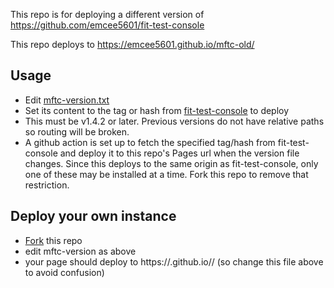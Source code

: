 This repo is for deploying a different version of https://github.com/emcee5601/fit-test-console

This repo deploys to https://emcee5601.github.io/mftc-old/

## Usage
- Edit [mftc-version.txt](mftc-version.txt)
- Set its content to the tag or hash from [fit-test-console](https://github.com/emcee5601/fit-test-console/tags) to deploy
- This must be v1.4.2 or later. Previous versions do not have relative paths so routing will be broken.
- A github action is set up to fetch the specified tag/hash from fit-test-console and deploy it to this repo's Pages url when the version file changes. Since this deploys to the same origin as fit-test-console, only one of these may be installed at a time. Fork this repo to remove that restriction.


## Deploy your own instance
- [Fork](https://docs.github.com/en/pull-requests/collaborating-with-pull-requests/working-with-forks/fork-a-repo) this repo
- edit mftc-version as above
- your page should deploy to https://<your-user-name>.github.io/<your-repo-name>/ (so change this file above to avoid confusion)

